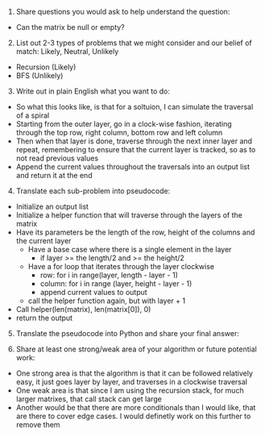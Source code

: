 1. Share questions you would ask to help understand the question:
- Can the matrix be null or empty?

2. List out 2-3 types of problems that we might consider and our belief of match: Likely, Neutral, Unlikely
- Recursion (Likely)
- BFS (Unlikely)
  
3. Write out in plain English what you want to do: 
- So what this looks like, is that for a soltuion, I can simulate the traversal of a spiral 
- Starting from the outer layer, go in a clock-wise fashion, iterating through the top row, right column, bottom row and left column
- Then when that layer is done, traverse through the next inner layer and repeat, remembering to ensure that the current layer is tracked, so as to not read previous values
- Append the current values throughout the traversals into an output list and return it at the end

4. Translate each sub-problem into pseudocode:
- Initialize an output list 
- Initialize a helper function that will traverse through the layers of the matrix 
- Have its parameters be the length of the row, height of the columns and the current layer
    - Have a base case where there is a single element in the layer 
        - if layer >= the length/2 and >= the height/2
    - Have a for loop that iterates through the layer clockwise
        - row: for i in range(layer, length - layer - 1)
        - column: for i in range (layer, height - layer - 1)
        - append current values to output
    - call the helper function again, but with layer + 1
- Call helper(len(matrix), len(matrix[0]), 0)
- return the output 

5. Translate the pseudocode into Python and share your final answer:
  <!--class Solution:
    def spiralOrder(self, matrix: List[List[int]]) -> List[int]:

        output : List[int] = []

        def helper(row: int, column: int, layer: int):
            if layer >= row/2 and layer >= column/2:
                output.append(matrix[row//2][column//2])
                return

            if len(output) > row * column:
                return

            for i in range(layer, column - layer - 1):
                output.append(matrix[layer][i])

            for j in range(layer, row - layer - 1):
                output.append(matrix[j][column - layer - 1])

            for h in range(column - layer - 1, layer, -1):
                output.append(matrix[row - layer - 1][h])

            for k in range(row - layer - 1, layer, -1):
                output.append(matrix[k][layer])

            if not len(output) == row * column:
                helper(row, column, layer + 1)
                
        helper(len(matrix), len(matrix[0]), 0)
        while len(output) > len(matrix) * len(matrix[0]):
            output.pop()
        return output
 -->

6. Share at least one strong/weak area of your algorithm or future potential work:
- One strong area is that the algorithm is that it can be followed relatively easy, it just goes layer by layer, and traverses in a clockwise traversal
- One weak area is that since I am using the recursion stack, for much larger matrixes, that call stack can get large
- Another would be that there are more conditionals than I would like, that are there to cover edge cases. I would definetly work on this further to remove them